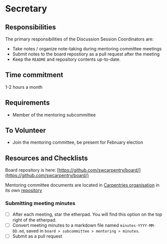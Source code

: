 # Secretary

## Responsibilities

The primary responsibilities of the Discussion Session Coordinators are: 

- Take notes / organize note-taking during mentoring committee meetings
- Submit notes to the board repostiory as a pull request after the meeting
- Keep the `README` and repository contents up-to-date. 

## Time commitment

1-2 hours a month

## Requirements

- Member of the mentoring subcommittee

## To Volunteer

- Join the mentoring committee, be present for February election

## Resources and Checklists

Board repository is here: [https://github.com/swcarpentry/board/](https://github.com/swcarpentry/board/)

Mentoring committee documents are located in [Carpentries organisation](https://github.com/carpentries) in its own [repository](/)

### Submitting meeting minutes

- [ ] After each meeting, star the etherpad. You will find this option on the top
   right of the etherpad.
- [ ] Convert meeting minutes to a markdown file named `minutes-YYYY-MM-DD.md`,
 saved in `board > subcommittee > mentoring > minutes`.  
- [ ] Submit as a pull request
